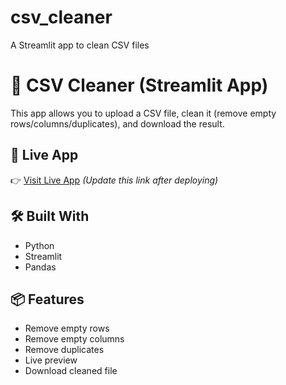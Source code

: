# csv_cleaner
A Streamlit app to clean CSV files
# 🧹 CSV Cleaner (Streamlit App)

This app allows you to upload a CSV file, clean it (remove empty rows/columns/duplicates), and download the result.

## 🚀 Live App

👉 [Visit Live App]([https://your-app.streamlit.app](https://csv-cleaner-edvgs8ccsnufrrlsg4fjti.streamlit.app/))  
_(Update this link after deploying)_

## 🛠 Built With

- Python
- Streamlit
- Pandas

## 📦 Features

- Remove empty rows
- Remove empty columns
- Remove duplicates
- Live preview
- Download cleaned file
